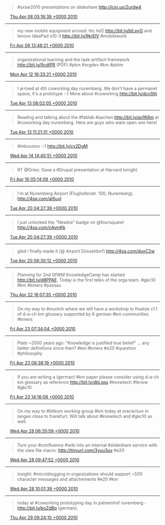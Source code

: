 > #sxsw2010 presentations on slideshare http://icio.us/2urdw4

<img src="media/tweet.ico" width="12" /> [Thu Apr 08 05:18:39 +0000 2010](https://twitter.com/SimonDueckert/status/11808127681)

----

> my new mobile equipment arrived: htc hd2 http://bit.ly/blLpyG and lenovo IdeaPad s10-3 http://bit.ly/9krEIV #mobilework

<img src="media/tweet.ico" width="12" /> [Fri Apr 09 13:48:21 +0000 2010](https://twitter.com/SimonDueckert/status/11881350352)

----

> organizational learning and the task-artifact-framework http://bit.ly/9cdIPR (PDF) #pkm #orgdev #km #pbtm

<img src="media/tweet.ico" width="12" /> [Mon Apr 12 16:33:21 +0000 2010](https://twitter.com/SimonDueckert/status/12054656717)

----

> I arrived at 4th coworking day nuremberg. We don't have a permanet space, it's a prototype :-) More about #coworking http://bit.ly/dcvSth

<img src="media/tweet.ico" width="12" /> [Tue Apr 13 08:02:05 +0000 2010](https://twitter.com/SimonDueckert/status/12093026390)

----

> Reading and talking about the #fablab #aachen http://bit.ly/ao1K6m at #coworking day nuremberg. Here are guys who want open one here!

<img src="media/tweet.ico" width="12" /> [Tue Apr 13 11:21:31 +0000 2010](https://twitter.com/SimonDueckert/status/12098742762)

----

> #inboxzero :-) http://bit.ly/cy2DgM

<img src="media/tweet.ico" width="12" /> [Wed Apr 14 14:40:51 +0000 2010](https://twitter.com/SimonDueckert/status/12166602662)

----

> RT @Dries: Gave a #Drupal presentation at Harvard tonight.

<img src="media/tweet.ico" width="12" /> [Fri Apr 16 05:14:09 +0000 2010](https://twitter.com/SimonDueckert/status/12266266124)

----

> I'm at Nuremberg Airport (Flughafenstr. 100, Nuremberg). http://4sq.com/aISuvI

<img src="media/tweet.ico" width="12" /> [Tue Apr 20 04:27:39 +0000 2010](https://twitter.com/SimonDueckert/status/12497225012)

----

> I just unlocked the "Newbie" badge on @foursquare! http://4sq.com/cAymKk

<img src="media/tweet.ico" width="12" /> [Tue Apr 20 04:27:39 +0000 2010](https://twitter.com/SimonDueckert/status/12497224840)

----

> glad i finally made it (@ Airport Düsseldorf) http://4sq.com/duvC2w

<img src="media/tweet.ico" width="12" /> [Tue Apr 20 06:30:12 +0000 2010](https://twitter.com/SimonDueckert/status/12501888536)

----

> Planning for 2nd GfWM KnowledgeCamp has started http://bit.ly/d8PPAE. Today is the first telko of the orga team. #gkc10 #km #kmers #passau

<img src="media/tweet.ico" width="12" /> [Thu Apr 22 16:07:35 +0000 2010](https://twitter.com/SimonDueckert/status/12647221279)

----

> On my way to #munich where we will have a workshop to finalize v1.1 of d-a-ch km glossary supported by 6 german #km communities #kmers

<img src="media/tweet.ico" width="12" /> [Fri Apr 23 07:34:04 +0000 2010](https://twitter.com/SimonDueckert/status/12689390971)

----

> Plato ~2500 years ago: "Knowledge is justified true belief" ... any better definitions since then? #km #kmers #e20 #question #philosophy

<img src="media/tweet.ico" width="12" /> [Fri Apr 23 08:38:19 +0000 2010](https://twitter.com/SimonDueckert/status/12691211718)

----

> If you are writing a (german) #km paper please consider using d-a-ch km glossary as reference http://bit.ly/dbLgss #knowtech #iknow #gkc10

<img src="media/tweet.ico" width="12" /> [Fri Apr 23 14:16:08 +0000 2010](https://twitter.com/SimonDueckert/status/12704348205)

----

> On my way to #bitkom working group #km today at oracle/sun in langen close to frankfurt. Will talk about #knowtech and #gkc10 as well.

<img src="media/tweet.ico" width="12" /> [Wed Apr 28 06:35:59 +0000 2010](https://twitter.com/SimonDueckert/status/12992134024)

----

> Turn your #confluence #wiki into an internal #slideshare service with the view file macro: http://tinyurl.com/3yuu3uv #e20

<img src="media/tweet.ico" width="12" /> [Wed Apr 28 09:47:52 +0000 2010](https://twitter.com/SimonDueckert/status/12997703173)

----

> Insight: #microblogging in organizations should support ~500 character messages and attachements #e20 #km

<img src="media/tweet.ico" width="12" /> [Wed Apr 28 10:01:39 +0000 2010](https://twitter.com/SimonDueckert/status/12998118616)

----

> today at #coworking prototyping day in palmenhof nuremberg - http://bit.ly/boZdBq (german).

<img src="media/tweet.ico" width="12" /> [Thu Apr 29 09:24:10 +0000 2010](https://twitter.com/SimonDueckert/status/13059564441)